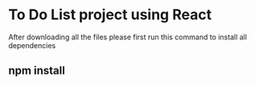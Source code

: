 # To Do List project using React
After downloading all the files please first run this command to install all dependencies
## npm install
